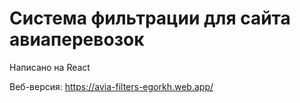 # **Система фильтрации для сайта авиаперевозок**

Написано на React

Веб-версия: https://avia-filters-egorkh.web.app/